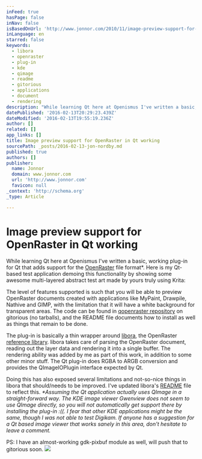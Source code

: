 ```yaml
---
inFeed: true
hasPage: false
inNav: false
isBasedOnUrl: 'http://www.jonnor.com/2010/11/image-preview-support-for-openraster-in-qt-working/'
inLanguage: en
starred: false
keywords:
  - libora
  - openraster
  - plug-in
  - kde
  - qimage
  - readme
  - gitorious
  - applications
  - document
  - rendering
description: "While learning Qt here at Openismus I've written a basic, working plug-in for Qt that adds support for the OpenRaster file format*."
datePublished: '2016-02-13T20:29:23.439Z'
dateModified: '2016-02-13T19:55:19.236Z'
author: []
related: []
app_links: []
title: Image preview support for OpenRaster in Qt working
sourcePath: _posts/2016-02-13-jon-nordby.md
published: true
authors: []
publisher:
  name: Jonnor
  domain: www.jonnor.com
  url: 'http://www.jonnor.com'
  favicon: null
_context: 'http://schema.org'
_type: Article

---
```

# Image preview support for OpenRaster in Qt working

While learning Qt here at Openismus I've written a basic, working plug-in for Qt that adds support for the [OpenRaster][0] file format\*. Here is my Qt-based test application demoing this functionality by showing some awesome multi-layered abstract test art made by yours truly using Krita:

The level of features supported is such that you will be able to preview OpenRaster documents created with applications like MyPaint, Drawpile, Nathive and GIMP, with the limitation that it will have a white background for transparent areas. The code can be found in [qopenraster repository][1] on gitorious (no tarballs), and the README file documents how to install as well as things that remain to be done.

The plug-in is basically a thin wrapper around [libora][2], the OpenRaster [reference library][3]. libora takes care of parsing the OpenRaster document, reading out the layer data and rendering it into a single buffer. The rendering ability was added by me as part of this work, in addition to some other minor stuff. The Qt plug-in does RGBA to ARGB conversion and provides the QImageIOPlugin interface expected by Qt.

Doing this has also exposed several limitations and not-so-nice things in libora that should/needs to be improved. I've updated libora's [README][4] file to reflect this.
_\*Assuming the Qt application actually uses QImage in a straight-forward way. The KDE image viewer Gwenview does not seem to use QImage directly, so you will not automatically get support there by installing the plug-in :((. I fear that other KDE applications might be the same, though I was not able to test Digikam. If anyone has a suggestion for a Qt based image viewer that works sanely in this area, don't hesitate to leave a comment._

PS: I have an almost-working gdk-pixbuf module as well, will push that to gitorious soon.
[![](http://www.jonnor.com/wp/wp-content/plugins/flattr/img/flattr-badge-large.png)][5]

[0]: http://create.freedesktop.org/wiki/OpenRaster
[1]: http://gitorious.org/openraster/qopenraster
[2]: http://gitorious.org/openraster/libora
[3]: http://create.freedesktop.org/wiki/OpenRaster/Reference_Library
[4]: http://gitorious.org/openraster/libora/blobs/master/README
[5]: http://www.jonnor.com/wp/?flattrss_redirect&id=306&md5=dcb6ecfb85b8906a64b9985ff7eca170